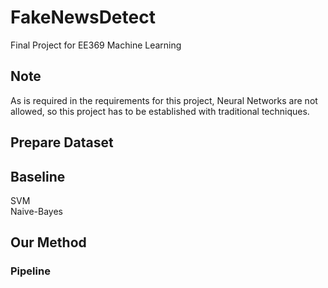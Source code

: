 # FakeNewsDetect
Final Project for EE369 Machine Learning

## Note
As is required in the requirements for this project, Neural Networks are not allowed, so this project has to be established with traditional techniques.

## Prepare Dataset

## Baseline
SVM  
Naive-Bayes

## Our Method
### Pipeline
